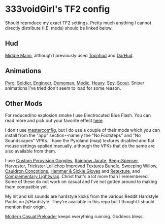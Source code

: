 # 333voidGirl's TF2 config
Should reproduce my exact TF2 settings. Pretty much anything I cannot directly distribute (I.E. mods) should be linked below.

## Hud
[Middle Mann](https://gamebanana.com/mods/445578), although I previously used [Toonhud](https://toonhud.com/user/333voidgirl/theme/QBS9ZA6G/) and [DarHud](https://gamebanana.com/mods/463048/).

## Animations
[Pyro](https://gamebanana.com/mods/206311),
[Soldier](https://gamebanana.com/mods/206373),
[Engineer](https://gamebanana.com/mods/400704),
[Demoman](https://gamebanana.com/mods/373379),
[Medic](https://gamebanana.com/mods/424671),
[Heavy](https://gamebanana.com/mods/351628),
[Spy](https://gamebanana.com/mods/307980),
[Scout](https://gamebanana.com/mods/206351).
Sniper animations I've tried don't seem to load for some reason.

## Other Mods
For reduced/no explosion smoke I use Electrocuted Blue Flash. You can read more and pick out your favorite effect [here](https://www.teamfortress.tv/25647).

I don't use [mastercomfig](https://comfig.app/), but I do use a couple of their mods which you can install from the "app" section--namely the "No Footsteps" and "No Soundscapes" VPKs. I have the Pyroland (map) textures disabled and flat mouse settings applied manually, although the VPKs that do the same are also available from them.

I use [Custom Pyrovision Goggles](https://gamebanana.com/mods/547776), [Rainbow Jarate](https://gamebanana.com/mods/202124), [Beep-Spenser](https://gamebanana.com/mods/448202), [Harvester](https://gamebanana.com/requests/65992), [Trickster Lollichop](https://gamebanana.com/mods/204909) [Improved Textures Bundle](https://gamebanana.com/mods/465680), [Sweeping Willow](https://gamebanana.com/mods/547671), [Cauldron Concotions](https://gamebanana.com/mods/547672), [Hammer & Sickle Gloves](https://gamebanana.com/mods/495191) and [Retexture](https://gamebanana.com/mods/294328), and [Complementary Lightwrap](https://gamebanana.com/mods/205324). Christ that's a lot more than I remembered. Some of these do not work on casual and I've not gotten around to making them compatible yet.

My hit and kill sounds are hardstyle kicks from the various Reddit Hardstyle Packs on /r/Hardstyle. They're available in this repo but I thought I should mention their origin.

[Modern Casual Preloader](https://gamebanana.com/wips/79779) keeps everything running. Goddess bless.

